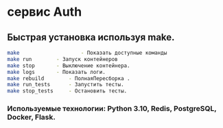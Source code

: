 # сервис Auth

## Быстрая установка используя make.
```bash
make                    - Показать доступные команды
make run		- Запуск контейнеров 
make stop		- Выключение контейнера.
make logs		- Показать логи.
make rebuild		- ПолнаяПересборка .
make run_tests      - Запустить тесты.
make stop_tests     - Остановить тесты.
```



### Используемые технологии: Python 3.10, Redis, PostgreSQL, Docker, Flask.